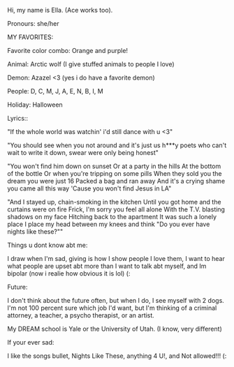 Hi, my name is Ella. (Ace works too).

Pronours: she/her

MY FAVORITES:

Favorite color combo: Orange and purple!

Animal: Arctic wolf (I give stuffed animals to people I love)

Demon: Azazel <3 (yes i do have a favorite demon)

People: D, C, M, J, A, E, N, B, I, M

Holiday: Halloween


Lyrics::

"If the whole world was watchin' i'd still dance with u <3"

"You should see when you not around and it's just us h***y poets who can't wait to write it down, swear were only being honest"

"You won't find him down on sunset Or at a party in the hills At the bottom of the bottle Or when you're tripping on some pills When they sold you the dream you were just 16 Packed a bag and ran away And it's a crying shame you came all this way 'Cause you won't find Jesus in LA"

"And I stayed up, chain-smoking in the kitchen Until you got home and the curtains were on fire Frick, I'm sorry you feel all alone With the T.V. blasting shadows on my face Hitching back to the apartment It was such a lonely place I place my head between my knees and think "Do you ever have nights like these?""

Things u dont know abt me:

I draw when I'm sad, giving is how I show people I love them,  I want to hear what people are upset abt more than I want to talk abt myself, and Im bipolar (now i realie how obvious it is lol) (:

Future:

I don't think about the future often, but when I do, I see myself with 2 dogs. I'm not 100 percent sure which job I'd want, but I'm thinking of a criminal attorney, a teacher, a psycho therapist, or an artist.

My DREAM school is Yale or the University of Utah. (I know, very different)

If your ever sad:

I like the songs bullet, Nights Like These, anything 4 U!, and Not allowed!!! (:

